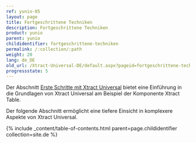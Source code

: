 ```yaml
---
ref: yunio-05
layout: page
title: Fortgeschrittene Techniken
description: Fortgeschrittene Techniken
product: yunio
parent: yunio
childidentifier: fortgeschrittene-techniken
permalink: /:collection/:path
weight: 20
lang: de_DE
old_url: /Xtract-Universal-DE/default.aspx?pageid=fortgeschrittene-techniken
progressstate: 5
---
```


Der Abschnitt [Erste Schritte mit Xtract Universal](./erste-schritte) bietet eine Einführung in die Grundlagen von Xtract Universal am Beispiel der Komponente Xtract Table. 

Der folgende Abschnitt ermöglicht eine tiefere Einsicht in komplexere Aspekte von Xtract Universal.


{% include _content/table-of-contents.html parent=page.childidentifier collection=site.de %}